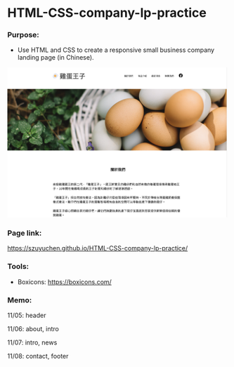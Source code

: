 # HTML-CSS-company-lp-practice

### Purpose: 

- Use HTML and CSS to create a responsive small business company landing page (in Chinese). 

<img src="https://raw.githubusercontent.com/szuyuchen/HTML-CSS-company-lp-practice/4d937f17dd3acc26862656c8ece204651b25e3bb/sample01.png" width=500>

### Page link:

https://szuyuchen.github.io/HTML-CSS-company-lp-practice/

### Tools:

- Boxicons: https://boxicons.com/

### Memo:

11/05: header

11/06: about, intro

11/07: intro, news

11/08: contact, footer
